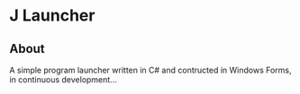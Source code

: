 # J Launcher
## About
A simple program launcher written in C# and contructed in Windows Forms, in continuous development...
